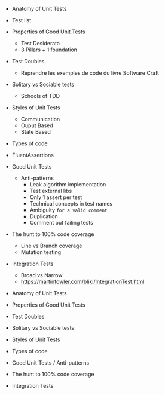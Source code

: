 - Anatomy of Unit Tests
- Test list
- Properties of Good Unit Tests
	- Test Desiderata
	- 3 Pillars + 1 foundation
- Test Doubles
	- Reprendre les exemples de code du livre Software Craft
- Solitary vs Sociable tests
	- Schools of TDD
- Styles of Unit Tests
	- Communication
	- Ouput Based
	- State Based
- Types of code
- FluentAssertions
- Good Unit Tests
	- Anti-patterns
		- Leak algorithm implementation
		- Test external libs
		- Only 1 assert per test
		- Technical concepts in test names
		- Ambiguity `for a valid comment`
		- Duplication
		- Comment out failing tests
- The hunt to 100% code coverage
	- Line vs Branch coverage
	- Mutation testing
- Integration Tests
	- Broad vs Narrow
	- https://martinfowler.com/bliki/IntegrationTest.html


- Anatomy of Unit Tests
- Properties of Good Unit Tests
- Test Doubles
- Solitary vs Sociable tests
- Styles of Unit Tests
- Types of code
- Good Unit Tests / Anti-patterns
- The hunt to 100% code coverage
- Integration Tests
	

	
